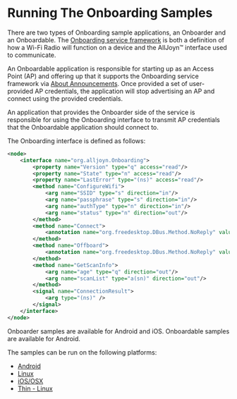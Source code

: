 # Running The Onboarding Samples 

There are two types of Onboarding sample applications, an 
Onboarder and an Onboardable. The [Onboarding service framework][learn_onboarding] 
is both a definition of how a Wi-Fi Radio will function on a 
device and the AllJoyn&trade; interface used to communicate.

An Onboardable application is responsible for starting up 
as an Access Point (AP) and offering up that it supports 
the Onboarding service framework via [About Announcements][learn_about]. 
Once provided a set of user-provided AP credentials, the application 
will stop advertising an AP and connect using the provided credentials.

An application that provides the Onboarder side of the service 
is responsible for using the Onboarding interface to transmit 
AP credentials that the Onboardable application should connect to.

The Onboarding interface is defined as follows:

```xml
<node>
    <interface name="org.alljoyn.Onboarding">
        <property name="Version" type="q" access="read"/> 
        <property name="State" type="n" access="read"/> 
        <property name="LastError" type="(ns)" access="read"/> 
        <method name="ConfigureWifi">
            <arg name="SSID" type="s" direction="in"/>
            <arg name="passphrase" type="s" direction="in"/>
            <arg name="authType" type="n" direction="in"/>
            <arg name="status" type="n" direction="out"/>
        </method>
        <method name="Connect">
            <annotation name="org.freedesktop.DBus.Method.NoReply" value="true" />
        </method>
        <method name="Offboard">
            <annotation name="org.freedesktop.DBus.Method.NoReply" value="true" />
        </method>
        <method name="GetScanInfo">
            <arg name="age" type="q" direction="out"/>
            <arg name="scanList" type="a(sn)" direction="out"/>        
        </method>
        <signal name="ConnectionResult">
            <arg type="(ns)" />
        </signal>
    </interface>
</node>
```

Onboarder samples are available for Android and iOS.
Onboardable samples are available for Android.

The samples can be run on the following platforms:
- [Android][android]
- [Linux][linux]
- [iOS/OSX][ios-osx]
- [Thin - Linux][thin-linux]

[android]: /develop/run-sample-apps/onboarding/android
[linux]: /develop/run-sample-apps/onboarding/linux
[ios-osx]: /develop/run-sample-apps/onboarding/ios-osx
[thin-linux]: /develop/run-sample-apps/onboarding/thin-linux

[learn_about]: /learn/core/about-announcement
[learn_onboarding]: /learn/base-services/onboarding
